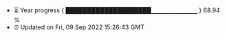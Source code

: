 - ⏳ Year progress { ████████████████████▁▁▁▁▁▁▁▁▁▁ } 68.94 %
- ⏰ Updated on Fri, 09 Sep 2022 15:26:43 GMT

